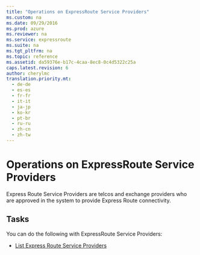```yaml
---
title: "Operations on ExpressRoute Service Providers"
ms.custom: na
ms.date: 09/29/2016
ms.prod: azure
ms.reviewer: na
ms.service: expressroute
ms.suite: na
ms.tgt_pltfrm: na
ms.topic: reference
ms.assetid: da59376e-b17c-4caa-8ec8-0c4d5322c25a
caps.latest.revision: 6
author: cherylmc
translation.priority.mt: 
  - de-de
  - es-es
  - fr-fr
  - it-it
  - ja-jp
  - ko-kr
  - pt-br
  - ru-ru
  - zh-cn
  - zh-tw
---
```

# Operations on ExpressRoute Service Providers
Express Route Service Providers are telcos and exchange providers who are approved in the system to provide Express Route connectivity.  
  
## Tasks  
 You can do the following with ExpressRoute Service Providers:  
  
-   [List Express Route Service Providers](../rest-conceptual/List-Express-Route-Service-Providers.md)